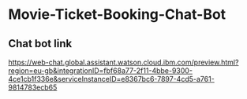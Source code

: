 # Movie-Ticket-Booking-Chat-Bot



## Chat bot link



https://web-chat.global.assistant.watson.cloud.ibm.com/preview.html?region=eu-gb&integrationID=fbf68a77-2f11-4bbe-9300-4ce1cb1f336e&serviceInstanceID=e8367bc6-7897-4cd5-a761-9814783ecb65
